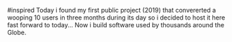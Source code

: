 #inspired
Today i found my first public project (2019) that convererted a wooping 10 users in three months during its day so i decided to host it here
fast forward to today... Now i build software used by thousands around the Globe.
